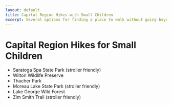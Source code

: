 ```yaml
---
layout: default
title: Capital Region Hikes with Small Children
excerpt: Several options for finding a place to walk without going beyond your kids' limits
---
```


<h1>Capital Region Hikes for Small Children</h1>

<ul>
	<li>Saratoga Spa State Park (stroller friendly)</li>
	<li>Wilton Wildlife Preserve</li>
	<li>Thacher Park</li>
	<li>Moreau Lake State Park (stroller friendly)</li>
	<li>Lake George Wild Forest</li>
	<li>Zim Smith Trail (stroller friendly)</li>
</ul>

